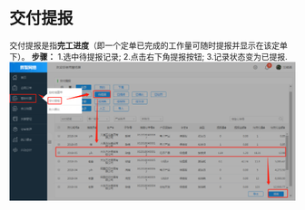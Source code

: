 # 交付提报
交付提报是指**完工进度**（即一个定单已完成的工作量可随时提报并显示在该定单下）。
**步骤：**
1.选中待提报记录;
2.点击右下角提报按钮;
3.记录状态变为已提报.
![](/assets/3.jpg)


